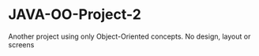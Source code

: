 # JAVA-OO-Project-2
 Another project using only Object-Oriented concepts. No design, layout or screens
